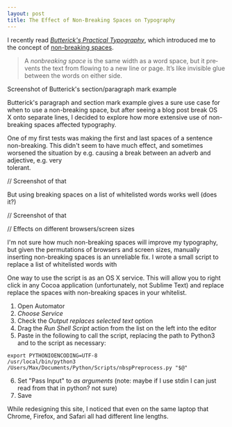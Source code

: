 ```yaml
---
layout: post
title: The Effect of Non-Breaking Spaces on Typography
---
```


I recently read [*Butterick's Practical Typography*](http://practicaltypography.com/), which introduced  me to the concept of [non-breaking spaces](http://practicaltypography.com/nonbreaking-spaces.html).  

>A *non­break­ing space* is the same width as a word space, but it pre­vents the text from flowing to a new line or page. It’s like in­vis­i­ble glue be­tween the words on ei­ther side.

Screenshot of Butterick's section/paragraph mark example

Butterick's paragraph and section mark example gives a sure use case for when to use a non-breaking space, but after seeing a blog post break OS<br>X onto separate lines, I decided to explore how more extensive use of non-breaking spaces affected typography.

One of my first tests was making the first and last spaces of a sentence non-breaking. This didn't seem to have much effect, and sometimes worsened the situation by e.g. causing a break between an adverb and adjective, e.g. very<br> tolerant.

// Screenshot of that

But using breaking spaces on a list of whitelisted words works well (does it?)

// Screenshot of that

// Effects on different browsers/screen sizes

I'm not sure how much non-breaking spaces will improve my typography, but given the permutations of browsers and screen sizes, manually inserting non-breaking spaces is an unreliable fix. I wrote a small script to replace a list of whitelisted words with

One way to use the script is as an OS X service. This will allow you to right click in any Cocoa application (unfortunately, not Sublime Text) and replace replace the spaces with non-breaking spaces in your whitelist.

1. Open Automator
2. *Choose Service*
3. Check the *Output replaces selected text* option
4. Drag the *Run Shell Script* action from the list on the left into the editor
5. Paste in the following to call the script, replacing the path to Python3 and to the script as necessary:

  ```
  export PYTHONIOENCODING=UTF-8
/usr/local/bin/python3 /Users/Max/Documents/Python/Scripts/nbspPreprocess.py "$@"
  ```

6. Set "Pass Input" to *as arguments* (note: maybe if I use stdin I can just read from that in python? not sure)
7. Save

While redesigning this site, I noticed that even on the same laptop that Chrome, Firefox, and Safari all had different line lengths. 

